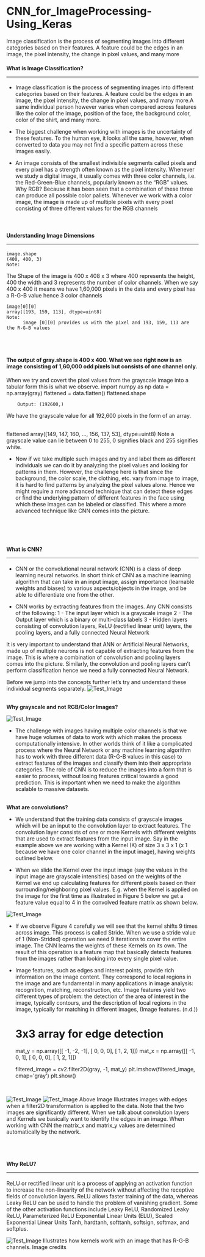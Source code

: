 # CNN_for_ImageProcessing-Using_Keras
Image classification is the process of segmenting images into different categories based on their features. A feature could be the edges in an image, the pixel intensity, the change in pixel values, and many more

#### What is Image Classification?<hr>
* Image classification is the process of segmenting images into different categories based on their features. A feature could be the edges in an image, the pixel intensity, the change in pixel values, and many more.A same individual person however varies when compared across features like the color of the image, position of the face, the background color, color of the shirt, and many more. 
* The biggest challenge when working with images is the uncertainty of these features. To the human eye, it looks all the same, however, when converted to data you may not find a specific pattern across these images easily.

* An image consists of the smallest indivisible segments called pixels and every pixel has a strength often known as the pixel intensity. Whenever we study a digital image, it usually comes with three color channels, i.e. the Red-Green-Blue channels, popularly known as the “RGB” values. Why RGB? Because it has been seen that a combination of these three can produce all possible color pallets. Whenever we work with a color image, the image is made up of multiple pixels with every pixel consisting of three different values for the RGB channels
<br><br><br>
#### Understanding Image Dimensions<hr>
    image.shape
    (400, 400, 3)
    Note:

The Shape of the image is 400 x 408 x 3 where 400 represents the height, 400 the width and 3 represents the number of color channels. When we say 400 x 400 it means we have 1,60,000 pixels in the data and every pixel has a R-G-B value hence 3 color channels

    image[0][0]
    array([193, 159, 113], dtype=uint8)
    Note:
          image [0][0] provides us with the pixel and 193, 159, 113 are the R-G-B values
          
<br><br>        
#### The output of gray.shape is 400 x 400. What we see right now is an image consisting of 1,60,000 odd pixels but consists of one channel only.

When we try and covert the pixel values from the grayscale image into a tabular form this is what we observe.
    import numpy as np
    data = np.array(gray)
    flattened = data.flatten()
    flattened.shape

        Output: (192600,)
We have the grayscale value for all 192,600 pixels in the form of an array.

<br>
flattened
array([149, 147, 160, ..., 156, 137,  53], dtype=uint8)
Note a grayscale value can lie between 0 to 255, 0 signifies black and 255 signifies white.

* Now if we take multiple such images and try and label them as different individuals we can do it by analyzing the pixel values and looking for patterns in them. However, the challenge here is that since the background, the color scale, the clothing, etc. vary from image to image, it is hard to find patterns by analyzing the pixel values alone. Hence we might require a more advanced technique that can detect these edges or find the underlying pattern of different features in the face using which these images can be labeled or classified. This where a more advanced technique like CNN comes into the picture.

<br><br><br>
#### What is CNN?<hr>

* CNN or the convolutional neural network (CNN) is a class of deep learning neural networks. In short think of CNN as a machine learning algorithm that can take in an input image, assign importance (learnable weights and biases) to various aspects/objects in the image, and be able to differentiate one from the other.

* CNN works by extracting features from the images. Any CNN consists of the following:
  1 - The input layer which is a grayscale image
  2 - The Output layer which is a binary or multi-class labels
  3 - Hidden layers consisting of convolution layers, ReLU (rectified linear unit) layers, the pooling layers, and a fully connected Neural Network

It is very important to understand that ANN or Artificial Neural Networks, made up of multiple neurons is not capable of extracting features from the image. This is where a combination of convolution and pooling layers comes into the picture. Similarly, the convolution and pooling layers can’t perform classification hence we need a fully connected Neural Network.

Before we jump into the concepts further let’s try and understand these individual segments separately.
![Test_Image](https://miro.medium.com/max/2000/0*BVil_XCudTACe0vD.jpeg)

<br>
<strong>Why grayscale and not RGB/Color Images?</strong>

![Test_Image](https://miro.medium.com/max/688/0*6lrbxTDUty2RkGVB.png)

* The challenge with images having multiple color channels is that we have huge volumes of data to work with which makes the process computationally intensive. In other worlds think of it like a complicated process where the Neural Network or any machine learning algorithm has to work with three different data (R-G-B values in this case) to extract features of the images and classify them into their appropriate categories.
The role of CNN is to reduce the images into a form that is easier to process, without losing features critical towards a good prediction. This is important when we need to make the algorithm scalable to massive datasets.
<br><br>

<strong>What are convolutions?</strong>

* We understand that the training data consists of grayscale images which will be an input to the convolution layer to extract features. The convolution layer consists of one or more Kernels with different weights that are used to extract features from the input image. Say in the example above we are working with a Kernel (K) of size 3 x 3 x 1 (x 1 because we have one color channel in the input image), having weights outlined below.

* When we slide the Kernel over the input image (say the values in the input image are grayscale intensities) based on the weights of the Kernel we end up calculating features for different pixels based on their surrounding/neighboring pixel values. E.g. when the Kernel is applied on the image for the first time as illustrated in Figure 5 below we get a feature value equal to 4 in the convolved feature matrix as shown below.

![Test_Image](https://miro.medium.com/max/875/1*J-hFT0lYDiYBNi8M4_n2OA.png)

* If we observe Figure 4 carefully we will see that the kernel shifts 9 times across image. This process is called Stride. When we use a stride value of 1 (Non-Strided) operation we need 9 iterations to cover the entire image. The CNN learns the weights of these Kernels on its own. The result of this operation is a feature map that basically detects features from the images rather than looking into every single pixel value.

* Image features, such as edges and interest points, provide rich information on the image content. They correspond to local regions in the image and are fundamental in many applications in image analysis: recognition, matching, reconstruction, etc. Image features yield two different types of problem: the detection of the area of interest in the image, typically contours, and the description of local regions in the image, typically for matching in different images, (Image features. (n.d.))


    # 3x3 array for edge detection
    mat_y = np.array([[ -1, -2, -1], 
                    [ 0, 0, 0], 
                     [ 1, 2, 1]])
    mat_x = np.array([[ -1, 0, 1], 
                    [ 0, 0, 0], 
                       [ 1, 2, 1]])
  
    filtered_image = cv2.filter2D(gray, -1, mat_y)
    plt.imshow(filtered_image, cmap='gray')
    plt.show()
<br>

![Test_Image](https://miro.medium.com/max/498/1*DXO0ADta5SmnOanklrw4og.png)
![Test_Image](https://miro.medium.com/max/498/1*kpR58Dd9_v2cfjz8cDUsuQ.png)
Above Image Illustrates images with edges when a filter2D transformation is applied to the data. Note that the two images are significantly different. When we talk about convolution layers and Kernels we basically want to identify the edges in an image. When working with CNN the matrix_x and matrix_y values are determined automatically by the network.

<br><br>
#### Why ReLU?<hr>
ReLU or rectified linear unit is a process of applying an activation function to increase the non-linearity of the network without affecting the receptive fields of convolution layers. ReLU allows faster training of the data, whereas Leaky ReLU can be used to handle the problem of vanishing gradient. Some of the other activation functions include Leaky ReLU, Randomized Leaky ReLU, Parameterized ReLU Exponential Linear Units (ELU), Scaled Exponential Linear Units Tanh, hardtanh, softtanh, softsign, softmax, and softplus.

![Test_Image](https://miro.medium.com/max/875/1*LjQ_6xhpzulB1eev01KzdQ.gif)
 Illustrates how kernels work with an image that has R-G-B channels. Image credits



